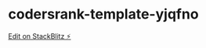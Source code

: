 # codersrank-template-yjqfno

[Edit on StackBlitz ⚡️](https://stackblitz.com/edit/codersrank-template-yjqfno)